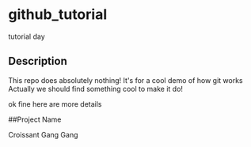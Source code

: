 # github_tutorial
tutorial day

## Description
This repo does absolutely nothing! It's for a cool demo of how git works
Actually we should find something cool to make it do!


ok fine here are more details

##Project Name

Croissant Gang Gang

